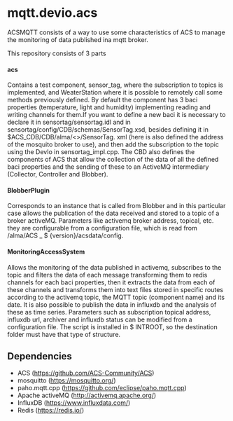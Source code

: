 # mqtt.devio.acs
ACSMQTT consists of a way to use some characteristics of ACS to manage the monitoring of data published ina mqtt broker.

This repository consists of 3 parts

#### acs
Contains a test component, sensor_tag, where the subscription to topics is implemented, and WeaterStation where it is possible to remotely call some methods previously defined. By default the component has 3 baci properties (temperature, light and humidity) implementing reading and writing channels for them.If you want to define a new baci it is necessary to declare it in sensortag/sensortag.idl and in sensortag/config/CDB/schemas/SensorTag.xsd, besides defining it in $ACS_CDB/CDB/alma/<<componentName>>/SensorTag. xml (here is also defined the address of the mosquito broker to use), and then add the subscription to the topic using the DevIo in sensortag_impl.cpp. The CBD also defines the components of ACS that allow the collection of the data of all the defined baci properties and the sending of these to an ActiveMQ intermediary (Collector, Controller and Blobber).

#### BlobberPlugin
Corresponds to an instance that is called from Blobber and in this particular case allows the publication of the data received and stored to a topic of a broker activeMQ.
Parameters like activemq broker address, topical, etc. they are configurable from a configuration file, which is read from /alma/ACS _ $ {version}/acsdata/config.

#### MonitoringAccessSystem
Allows the monitoring of the data published in activemq, subscribes to the topic and filters the data of each message transforming them to redis channels for each baci properties, then it extracts the data from each of these channels and transforms them into text files stored in specific routes according to the activemq topic, the MQTT topic (component name) and its date. It is also possible to publish the data in influxdb and the analysis of these as time series.
Parameters such as subscription topical address, influxdb url, archiver and influxdb status can be modified from a configuration file.
The script is installed in $ INTROOT, so the destination folder must have that type of structure.

## Dependencies
  * ACS (https://github.com/ACS-Community/ACS)
  * mosquitto (https://mosquitto.org/)
  * paho.mqtt.cpp (https://github.com/eclipse/paho.mqtt.cpp)
  * Apache activeMQ (http://activemq.apache.org/)
  * InfluxDB (https://www.influxdata.com/)
  * Redis (https://redis.io/)
